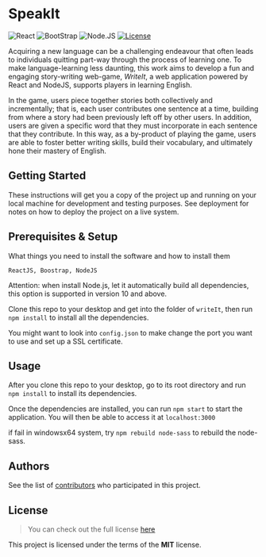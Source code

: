 # SpeakIt

![React](https://img.shields.io/badge/React-v16.8-blue.svg)
![BootStrap](https://img.shields.io/badge/Bootstrap-v4.1-purple.svg)
![Node.JS](https://img.shields.io/badge/Node-v11.0-green.svg)
[![License](https://img.shields.io/badge/license-MIT-red.svg)](https://github.com/csc309-winter-2019/team15/blob/master/LICENSE)

Acquiring a new language can be a challenging endeavour that often leads to individuals quitting part-way through the process of learning one. To make language-learning less daunting, this work aims to develop a fun and engaging story-writing web-game, *WriteIt*, a web application powered by React and NodeJS, supports players in learning English.

In the game, users piece together stories both collectively and incrementally; that is, each user contributes one sentence at a time, building from where a story had been previously left off by other users. In addition, users are given a specific word that they must incorporate in each sentence that they contribute. In this way, as a by-product of playing the game, users are able to foster better writing skills, build their vocabulary, and ultimately hone their mastery of English.


## Getting Started

These instructions will get you a copy of the project up and running on your local machine for development and testing purposes. See deployment for notes on how to deploy the project on a live system.


## Prerequisites & Setup

What things you need to install the software and how to install them

```
ReactJS, Boostrap, NodeJS
```
Attention: when install Node.js, let it automatically build all dependencies, this option is supported in version 10 and above.

Clone this repo to your desktop and get into the folder of `writeIt`, then run `npm install` to install all the dependencies.

You might want to look into `config.json` to make change the port you want to use and set up a SSL certificate.

## Usage

After you clone this repo to your desktop, go to its root directory and run `npm install` to install its dependencies.


Once the dependencies are installed, you can run  `npm start` to start the application. You will then be able to access it at `localhost:3000`

if fail in windowsx64 system, try `npm rebuild node-sass` to rebuild the node-sass.

## Authors

See the list of [contributors](https://github.com/csc301-fall-2018/project-team-05/graphs/contributors)
 who participated in this project.

## License
>You can check out the full license [here](https://github.com/csc309-winter-2019/team15/blob/master/LICENSE)

This project is licensed under the terms of the **MIT** license.
